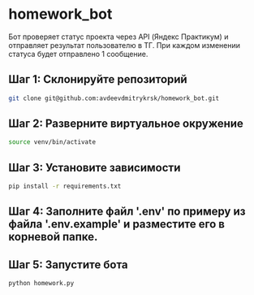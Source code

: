 # homework_bot
Бот проверяет статус проекта через API (Яндекс Практикум) и отправляет результат пользователю в ТГ.  При каждом изменении статуса будет отправлено 1 сообщение.

## Шаг 1: Склонируйте репозиторий
```sh
git clone git@github.com:avdeevdmitrykrsk/homework_bot.git
```

## Шаг 2: Разверните виртуальное окружение
```sh
source venv/bin/activate
```

## Шаг 3: Установите зависимости
```sh
pip install -r requirements.txt
```

## Шаг 4: Заполните файл '.env' по примеру из файла '.env.example' и разместите его в корневой папке.

## Шаг 5: Запустите бота
```sh
python homework.py
```

